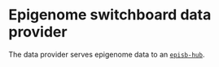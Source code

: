# Epigenome switchboard data provider

The data provider serves epigenome data to an [`episb-hub`](https://github.com/databio/episb-hub).

